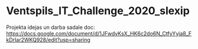 # Ventspils_IT_Challenge_2020_slexip

Projekta idejas un darba sadale doc: https://docs.google.com/document/d/1JFwdvKsX_HK6c2do6N_CtfyYyja8_FkDrIar2WKQ928/edit?usp=sharing